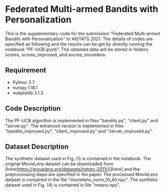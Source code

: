 # Federated Multi-armed Bandits with Personalization

This is the supplementary code for the submission "Federated Multi-armed Bandits with Personalization" to AISTATS 2021. The details of codes are specified as following and the results can be get by directly running the notebook "PF-UCB.ipynb". The obtained data will be stored in folders: scores, scores_improved, and socres_movielens.

## Requirement

- Python 3.7
- numpy 1.18.1
- matplotlib 3.1.3

## Code Description

The PF-UCB algorithm is implemented in files "bandits.py", "client.py" and "server.py". The enhanced version is implemented in files "bandits_improved.py", "client_improved.py" and "server_improved.py".

## Dataset Description

The synthetic dataset used in Fig. (1) is contained in the notebook. The original MovieLens dataset can be downloaded from [here(https://grouplens.org/datasets/hetrec-2011/)][here] and the preprocessing steps are specified in the paper. The processed MovieLens dataset is contained in the file "movielens_norm_10_40.npy". The synthetic dataset used in Fig. (4) is contained in file "means.npy".

